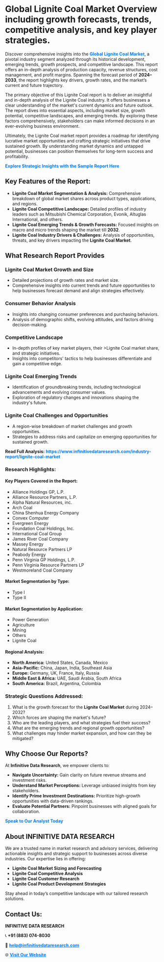 <h1>Global Lignite Coal Market Overview including growth forecasts, trends, competitive analysis, and key player strategies.</h1>
<p>
Discover comprehensive insights into the 
<a href="https://www.infinitivedataresearch.com/industry-report/lignite-coal-market" rel="dofollow" style="color: #007BFF; text-decoration: none;"><strong>Global Lignite Coal Market</strong></a>, a pivotal industry segment analyzed through its historical development, emerging trends, growth prospects, and competitive landscape. This report offers an in-depth analysis of production capacity, revenue structures, cost management, and profit margins. Spanning the forecast period of <strong>2024–2033</strong>, the report highlights key drivers, growth rates, and the market’s current and future trajectory.
</p>
<p>
The primary objective of this Lignite Coal report is to deliver an insightful and in-depth analysis of the Lignite Coal industry. It offers businesses a clear understanding of the market's current dynamics and future outlook. The report dives into essential aspects, including market size, growth potential, competitive landscapes, and emerging trends. By exploring these factors comprehensively, stakeholders can make informed decisions in an ever-evolving business environment.
</p>
<p>
Ultimately, the Lignite Coal market report provides a roadmap for identifying lucrative market opportunities and crafting strategic initiatives that drive sustained growth. By understanding market dynamics and untapped potential, businesses can position themselves for long-term success and profitability.
</p>
<p>
<a href="https://www.infinitivedataresearch.com/request-sample/reportId=103007" style="color: #007BFF; text-decoration: none;"><strong>Explore Strategic Insights with the Sample Report Here</strong></a>
</p>

<h2>Key Features of the Report:</h2>
<ul>
<li><strong>Lignite Coal Market Segmentation & Analysis:</strong> Comprehensive breakdown of global market shares across product types, applications, and regions.</li>
<li><strong>Lignite Coal Competitive Landscape:</strong> Detailed profiles of industry leaders such as Mitsubishi Chemical Corporation, Evonik, Altuglas International, and others.</li>
<li><strong>Lignite Coal Emerging Trends & Growth Forecasts:</strong> Focused insights on macro and micro trends shaping the market till <strong>2032</strong>.</li>
<li><strong>Lignite Coal Industry Drivers & Challenges:</strong> Analysis of opportunities, threats, and key drivers impacting the <strong>Lignite Coal Market</strong>.</li>
</ul>

<h2>What Research Report Provides</h2>
<h3>Lignite Coal Market Growth and Size</h3>
<ul>
<li>Detailed projections of growth rates and market size.</li>
<li>Comprehensive insights into current trends and future opportunities to help businesses forecast demand and align strategies effectively.</li>
</ul>

<h3>Consumer Behavior Analysis</h3>
<ul>
<li>Insights into changing consumer preferences and purchasing behaviors.</li>
<li>Analysis of demographic shifts, evolving attitudes, and factors driving decision-making.</li>
</ul>

<h3>Competitive Landscape</h3>
<ul>
<li>In-depth profiles of key market players, their >Lignite Coal market share, and strategic initiatives.</li>
<li>Insights into competitors' tactics to help businesses differentiate and gain a competitive edge.</li>
</ul>

<h3>Lignite Coal Emerging Trends</h3>
<ul>
<li>Identification of groundbreaking trends, including technological advancements and evolving consumer values.</li>
<li>Exploration of regulatory changes and innovations shaping the industry's future.</li>
</ul>

<h3>Lignite Coal Challenges and Opportunities</h3>
<ul>
<li>A region-wise breakdown of market challenges and growth opportunities.</li>
<li>Strategies to address risks and capitalize on emerging opportunities for sustained growth.</li>
</ul>
<p><strong>Read Full Analysis:</strong> <a href="https://www.infinitivedataresearch.com/industry-report/lignite-coal-market" rel="dofollow" style="color: #007BFF; text-decoration: none;"><strong>https://www.infinitivedataresearch.com/industry-report/lignite-coal-market</strong></a></p>
<h3>Research Highlights:</h3>
<h4>Key Players Covered in the Report:</h4>
<ul><li>Alliance Holdings GP, L.P.</li><li>Alliance Resource Partners, L.P.</li><li>Alpha Natural Resources, inc.</li><li>Arch Coal</li><li>China Shenhua Energy Company</li><li>Convex Computer</li><li>Evergreen Energy</li><li>Foundation Coal Holdings, Inc.</li><li>International Coal Group</li><li>James River Coal Company</li><li>Massey Energy</li><li>Natural Resource Partners LP</li><li>Peabody Energy</li><li>Penn Virginia GP Holdings, L.P.</li><li>Penn Virginia Resource Partners LP</li><li>Westmoreland Coal Company</li></ul>
<h4>Market Segmentation by Type:</h4>
<ul><li>Type I</li><li>Type II</li></ul>
<h4>Market Segmentation by Application:</h4>
<ul><li>Power Generation</li><li>Agriculture</li><li>Mining</li><li>Others</li><li>Lignite Coal</li></ul>

<h4>Regional Analysis:</h4>
<ul>
<li><strong>North America:</strong> United States, Canada, Mexico</li>
<li><strong>Asia-Pacific:</strong> China, Japan, India, Southeast Asia</li>
<li><strong>Europe:</strong> Germany, UK, France, Italy, Russia</li>
<li><strong>Middle East & Africa:</strong> UAE, Saudi Arabia, South Africa</li>
<li><strong>South America:</strong> Brazil, Argentina, Colombia</li>
</ul>

<h3>Strategic Questions Addressed:</h3>
<ol>
<li>What is the growth forecast for the <strong>Lignite Coal Market</strong> during 2024–2032?</li>
<li>Which forces are shaping the market's future?</li>
<li>Who are the leading players, and what strategies fuel their success?</li>
<li>What are the emerging trends and regional growth opportunities?</li>
<li>What challenges may hinder market expansion, and how can they be mitigated?</li>
</ol>

<h2>Why Choose Our Reports?</h2>
<p>At <strong>Infinitive Data Research</strong>, we empower clients to:</p>
<ul>
<li><strong>Navigate Uncertainty:</strong> Gain clarity on future revenue streams and investment risks.</li>
<li><strong>Understand Market Perceptions:</strong> Leverage unbiased insights from key stakeholders.</li>
<li><strong>Identify Prime Investment Destinations:</strong> Prioritize high-growth opportunities with data-driven rankings.</li>
<li><strong>Evaluate Potential Partners:</strong> Pinpoint businesses with aligned goals for collaboration.</li>
</ul>
<p><a href="https://www.infinitivedataresearch.com/industry-report/lignite-coal-market" rel="dofollow" style="color: #007BFF; text-decoration: none;"><strong>Speak to Our Analyst Today</strong></a></p>

<h2>About INFINITIVE DATA RESEARCH</h2>
<p>We are a trusted name in market research and advisory services, delivering actionable insights and strategic support to businesses across diverse industries. Our expertise lies in offering:</p>
<ul>
<li><strong>Lignite Coal Market Sizing and Forecasting</strong></li>
<li><strong>Lignite Coal Competitive Analysis</strong></li>
<li><strong>Lignite Coal Customer Research</strong></li>
<li><strong>Lignite Coal Product Development Strategies</strong></li>
</ul>
<p>Stay ahead in today’s competitive landscape with our tailored research solutions.</p>

<h2>Contact Us:</h2>
<p><strong>INFINITIVE DATA RESEARCH</strong></p>
<p>📞 <strong>+91 (883) 074-8030</strong></p>
<p>📧 <strong><a href="mailto:help@infinitivedataresearch.com" style="color: #007BFF;">help@infinitivedataresearch.com</a></strong></p>
<p>🌐 <strong><a href="https://www.infinitivedataresearch.com" rel="dofollow" style="color: #007BFF;">Visit Our Website</a></strong></p>